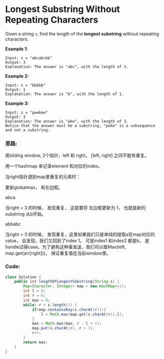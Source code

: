 # Longest Substring Without Repeating Characters



Given a string `s`, find the length of the **longest substring** without repeating characters.

**Example 1:**

```text
Input: s = "abcabcbb"
Output: 3
Explanation: The answer is "abc", with the length of 3.
```

**Example 2:**

```text
Input: s = "bbbbb"
Output: 1
Explanation: The answer is "b", with the length of 1.
```

**Example 3:**

```text
Input: s = "pwwkew"
Output: 3
Explanation: The answer is "wke", with the length of 3.
Notice that the answer must be a substring, "pwke" is a subsequence and not a substring.
```

### 思路:

用sliding window, 2个指针，left 和 right， \[left, right\] 之间不能有重复。 

用一个hashmap 来记录element 和对应的index。

当right指针遇到map里重复的元素时：

更新globalmax， 和左边框。

abca

当right = 3 的时候， 发现重复， 这是要将 左边框更新为 1， 也就是新的substring 从b开始。

abbabc

当right = 3 的时候， 发现重复，这里如果我们只是单纯的提取a在map对应的value， 会发现，我们又回到了index 1。 可是index1 和index2 都是b， 是handle过得case。为了避免这种事发送，我们可以取Max\(left, map.get\(arr\[right\]\)\)， 保证重复值在当前window里。

### Code:

```java
class Solution {
    public int lengthOfLongestSubstring(String s) {
        Map<Character, Integer> map = new HashMap<>();
        int l = 0;
        int r = 0;
        int max = 0;
        while( r < s.length()) {
            if(map.containsKey(s.charAt(r))){
                l = Math.max(map.get(s.charAt(r)),l);
            }
            max = Math.max(max, r - l + 1);
            map.put(s.charAt(r), r + 1);
            r++;
        }
        return max;
    }
}
```

